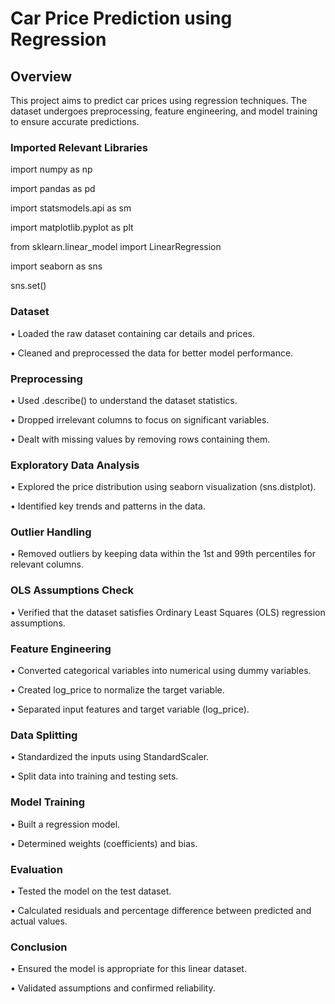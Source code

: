 # Car Price Prediction using Regression

## Overview

This project aims to predict car prices using regression techniques. The dataset undergoes preprocessing, feature engineering, and model training to ensure accurate predictions.
### Imported Relevant Libraries

import numpy as np

import pandas as pd

import statsmodels.api as sm

import matplotlib.pyplot as plt

from sklearn.linear_model import LinearRegression

import seaborn as sns

sns.set()

### Dataset
•	Loaded the raw dataset containing car details and prices.

•	Cleaned and preprocessed the data for better model performance.

### Preprocessing
•	Used .describe() to understand the dataset statistics.

•	Dropped irrelevant columns to focus on significant variables.

•	Dealt with missing values by removing rows containing them.

### Exploratory Data Analysis
•	Explored the price distribution using seaborn visualization (sns.distplot).

•	Identified key trends and patterns in the data.

### Outlier Handling
•	Removed outliers by keeping data within the 1st and 99th percentiles for relevant columns.

### OLS Assumptions Check
•	Verified that the dataset satisfies Ordinary Least Squares (OLS) regression assumptions.

### Feature Engineering
•	Converted categorical variables into numerical using dummy variables.

•	Created log_price to normalize the target variable.

•	Separated input features and target variable (log_price).

### Data Splitting
•	Standardized the inputs using StandardScaler.

•	Split data into training and testing sets.

### Model Training
•	Built a regression model.

•	Determined weights (coefficients) and bias.

### Evaluation
•	Tested the model on the test dataset.

•	Calculated residuals and percentage difference between predicted and actual values.

### Conclusion
•	Ensured the model is appropriate for this linear dataset.

•	Validated assumptions and confirmed reliability.



